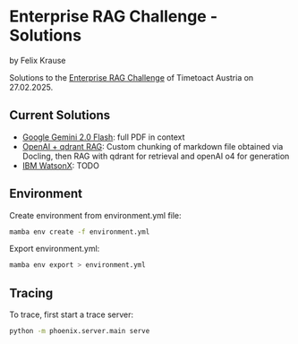 # Enterprise RAG Challenge - Solutions
by Felix Krause

Solutions to the [Enterprise RAG Challenge](https://www.timetoact-group.at/details/enterprise-rag-challenge) of Timetoact Austria on 27.02.2025.


## Current Solutions
- [Google Gemini 2.0 Flash](solutions/gemini.ipynb): full PDF in context
- [OpenAI + qdrant RAG](solutions/openAI-qdrant.ipynb): Custom chunking of markdown file obtained via Docling, then RAG with qdrant for retrieval and openAI o4 for generation
- [IBM WatsonX](solutions/ibm_watsonx.ipynb): TODO



## Environment
Create environment from environment.yml file:
```bash
mamba env create -f environment.yml
```

Export environment.yml:
```bash
mamba env export > environment.yml
```


## Tracing
To trace, first start a trace server:
```bash
python -m phoenix.server.main serve
```
